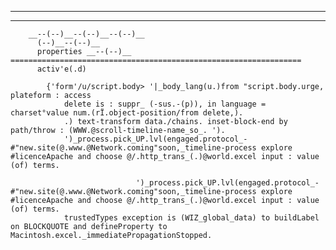 ------------------------------------------
__________________________________________
        __--(--)__--(--)__--(--)__
          (--)__--(--)__
          properties __--(--)__ =================================================================
          activ'e(.d)
          
            {'form'/u/script.body> '|_body_lang(u.)from "script.body.urge, plateform : access
                delete is : suppr_ (-sus.-(p)), in language = charset°value num.(rÏ.object-position/from delete,).
                .) text-transform data./chains. inset-block-end by path/throw : (WWW.@scroll-timeline-name_so_. ').
                ')_process.pick_UP.lvl(engaged.protocol_-#"new.site(@.www.@Network.coming"soon,_timeline-process explore #licenceApache and choose @/.http_trans_(.)@world.excel input : value (of) terms.
                
                                ')_process.pick_UP.lvl(engaged.protocol_-#"new.site(@.www.@Network.coming"soon,_timeline-process explore #licenceApache and choose @/.http_trans_(.)@world.excel input : value (of) terms.
                trustedTypes exception is (WIZ_global_data) to buildLabel on BLOCKQUOTE and defineProperty to Macintosh.excel._immediatePropagationStopped.
                        
